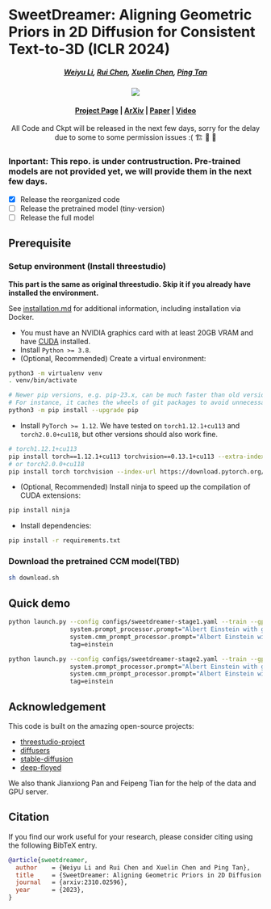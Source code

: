 # SweetDreamer: Aligning Geometric Priors in 2D Diffusion for Consistent Text-to-3D (ICLR 2024)

#####  <p align="center"> [Weiyu Li](https://wyysf-98.github.io/), [Rui Chen](https://aruichen.github.io/), [Xuelin Chen](https://xuelin-chen.github.io/), [Ping Tan](https://ece.hkust.edu.hk/pingtan)</p>

<p align="center">
  <img src="https://sweetdreamer3d.github.io/assets/images/overview_pipelines.png"/>
</p>

#### <p align="center">[Project Page](https://sweetdreamer3d.github.io/) | [ArXiv](https://arxiv.org/abs/2310.02596) | [Paper]() | [Video]()</p>
<p align="center"> All Code and Ckpt will be released in the next few days, sorry for the delay due to some to some permission issues :( 🏗️ 🚧 🔨</p>

### Inportant: This repo. is under contrustruction. Pre-trained models are not provided yet, we will provide them in the next few days.

- [x] Release the reorganized code
- [ ] Release the pretrained model (tiny-version)
- [ ] Release the full model

## Prerequisite

### Setup environment (Install threestudio)

**This part is the same as original threestudio. Skip it if you already have installed the environment.**

See [installation.md](https://github.com/threestudio-project/threestudio/blob/main/docs/installation.md) for additional information, including installation via Docker.

- You must have an NVIDIA graphics card with at least 20GB VRAM and have [CUDA](https://developer.nvidia.com/cuda-downloads) installed.
- Install `Python >= 3.8`.
- (Optional, Recommended) Create a virtual environment:

```sh
python3 -m virtualenv venv
. venv/bin/activate

# Newer pip versions, e.g. pip-23.x, can be much faster than old versions, e.g. pip-20.x.
# For instance, it caches the wheels of git packages to avoid unnecessarily rebuilding them later.
python3 -m pip install --upgrade pip
```

- Install `PyTorch >= 1.12`. We have tested on `torch1.12.1+cu113` and `torch2.0.0+cu118`, but other versions should also work fine.

```sh
# torch1.12.1+cu113
pip install torch==1.12.1+cu113 torchvision==0.13.1+cu113 --extra-index-url https://download.pytorch.org/whl/cu113
# or torch2.0.0+cu118
pip install torch torchvision --index-url https://download.pytorch.org/whl/cu118
```

- (Optional, Recommended) Install ninja to speed up the compilation of CUDA extensions:

```sh
pip install ninja
```

- Install dependencies:

```sh
pip install -r requirements.txt
```


### Download the pretrained CCM model(TBD)

```sh
sh download.sh
```



## Quick demo

```sh
python launch.py --config configs/sweetdreamer-stage1.yaml --train --gpu 0 \
                 system.prompt_processor.prompt="Albert Einstein with grey suit is riding a bicycle" \
                 system.cmm_prompt_processor.prompt="Albert Einstein with grey suit is riding a bicycle" \
                 tag=einstein

python launch.py --config configs/sweetdreamer-stage2.yaml --train --gpu 0 \
                 system.prompt_processor.prompt="Albert Einstein with grey suit is riding a bicycle" \
                 system.cmm_prompt_processor.prompt="Albert Einstein with grey suit is riding a bicycle" \
                 tag=einstein
```


## Acknowledgement

This code is built on the amazing open-source projects:
 - [threestudio-project](https://github.com/threestudio-project/threestudio?tab=readme-ov-file)
 - [diffusers](https://github.com/huggingface/diffusers)
 - [stable-diffusion](https://stability.ai/news/stable-diffusion-public-release)
 - [deep-floyed](https://github.com/deep-floyd/IF?tab=readme-ov-file)

We also thank Jianxiong Pan and Feipeng Tian for the help of the data and GPU server.

## Citation

If you find our work useful for your research, please consider citing using the following BibTeX entry.

```BibTeX
@article{sweetdreamer,
  author    = {Weiyu Li and Rui Chen and Xuelin Chen and Ping Tan},
  title     = {SweetDreamer: Aligning Geometric Priors in 2D Diffusion for Consistent Text-to-3D},
  journal   = {arxiv:2310.02596},
  year      = {2023},
}
```